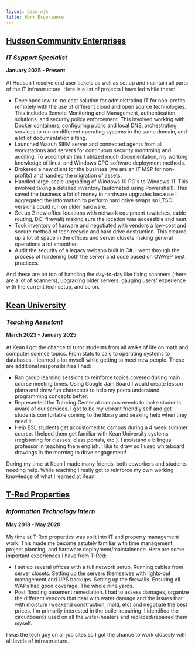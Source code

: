 ```yaml
---
layout: base.njk
title: Work Experience
---
```


## <ins>Hudson Community Enterprises<ins>
### *IT Support Specialist*
**January 2025 - Present**<br><br>
At Hudson I resolve end user tickets as well as set up and maintain all parts of the IT infrastructure. Here is a list of projects I have led while there:

- Developed low-to-no cost solution for administrating IT for non-profits remotely with the use of different cloud and open source technologies. This includes Remote Monitoring and Management, authentication solutions, and security policy enforcement. This involved working with Docker containers, configuring public and local DNS, orchestrating services to run on different operating systems in the same domain, and a lot of documentation sifting.
- Launched Wazuh SIEM server and connected agents from all workstations and servers for continuous security monitroing and auditing. To accomplish this I utilized much documentation, my working knowledge of linux, and Windows GPO software deployment methods. 
- Brokered a new client for the business (we are an IT MSP for non-profits) and handled the migration of assets.
- Handled large-scale upgrading of Windows 10 PC's to Windows 11. This involved taking a detailed inventory (automated using Powershell). This saved the business a lot of money in hardware upgrades because I aggregated the information to perform hard drive swaps so LTSC versions could run on older hardware.
- Set up 2 new office locations with network equipment (switches, cable routing, DC, firewall) making sure the location was accessible and neat.
- Took inventory of harware and negotiated with vendors a low-cost and secure method of tech recycle and hard drive destruction. This cleared up a lot of space in the offices and server closets making general operations a lot smoother.
- Audit the security of a legacy webapp built in C#. I went through the process of hardening both the server and code based on OWASP best practices.

And these are on top of handling the day-to-day like fixing scanners (there are a lot of scanners), upgrading older servers, gauging users' experience with the current tech setup, and so on.

## <ins>Kean University<ins>
### *Teaching Assistant*
**March 2023 - January 2025**<br><br>
At Kean I got the chance to tutor students from all walks of life on math and computer science topics. From stats to calc to operating systems to databases. I learned a lot myself while getting to meet new people. These are additional responsibilities I had:

- Ran group learning sessions to reinforce topics covered during main course meeting times. Using Google Jam Board I would create lesson plans and draw fun characters to help my peers understand programming concepts better. 
- Represented the Tutoring Center at campus events to make students aware of our services. I got to be my vibrant friendly self and get students comfortable coming to the library and seaking help when they need it.
- Help ESL students get accustomed to campus during a 4 week summer course. I helped them get familiar with Kean University systems (registering for classes, class portals, etc.). I assistand a bilingual professor in teaching them english. I like to draw so I used whiteboard drawings in the morning to drive engagement!

During my time at Kean I made many friends, both coworkers and students needing help. While teaching I really got to reinforce my own working knowledge of what I learned at Kean!

## <ins>T-Red Properties<ins>
### *Information Technology Intern*
**May 2018 - May 2020**<br><br>
My time at T-Red properties was split into IT and property management work. This made me become astutely familiar with time management, project planning, and hardware deployment/maintainence. Here are some important experiences I have from T-Red:

- I set up several offices with a full network setup. Running cables from server closets. Setting up the servers themselves with lights-out management and UPS backups. Setting up the firewalls. Ensuring all WAPs had good coverage. The whole nine yards.
- Post flooding basement remediation. I had to assess damages, organize the different vendors that deal with water damage and the issues that with moisture (weakend construction, mold, etc) and negotiate the best prices. I'm primarily interested in the boiler repairing. I identified the circuitboards used on all the water-heaters and replaced/repaired them myself.

I was the tech guy on all job sites so I got the chance to work closesly with all levels of infrastructure.